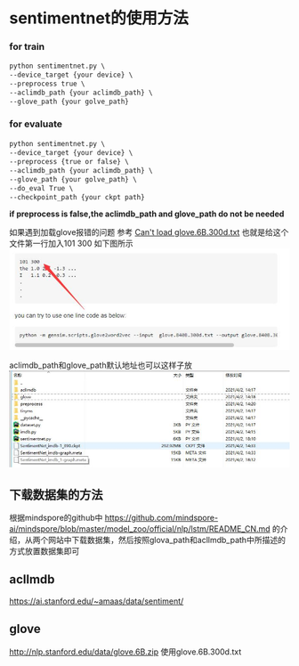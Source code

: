 # sentimentnet的使用方法
### for train
```
python sentimentnet.py \
--device_target {your device} \
--preprocess true \
--aclimdb_path {your aclimdb_path} \
--glove_path {your golve_path}
```
### for evaluate
```
python sentimentnet.py \
--device_target {your device} \
--preprocess {true or false} \
--aclimdb_path {your aclimdb_path} \
--glove_path {your golve_path} \
--do_eval True \
--checkpoint_path {your ckpt path}
```
**if preprocess is false,the aclimdb_path and glove_path do not be needed**


如果遇到加载glove报错的问题
参考
[Can't load glove.6B.300d.txt](https://stackoverflow.com/questions/51323344/cant-load-glove-6b-300d-txt)
也就是给这个文件第一行加入101 300
如下图所示
![avatar](glove.jpg)

aclimdb_path和glove_path默认地址也可以这样子放
![avatar](path.jpg)


## 下载数据集的方法

根据mindspore的github中
https://github.com/mindspore-ai/mindspore/blob/master/model_zoo/official/nlp/lstm/README_CN.md 的介绍，从两个网站中下载数据集，然后按照glova_path和acllmdb_path中所描述的方式放置数据集即可

## acllmdb
https://ai.stanford.edu/~amaas/data/sentiment/

## glove
http://nlp.stanford.edu/data/glove.6B.zip 使用glove.6B.300d.txt

## 




